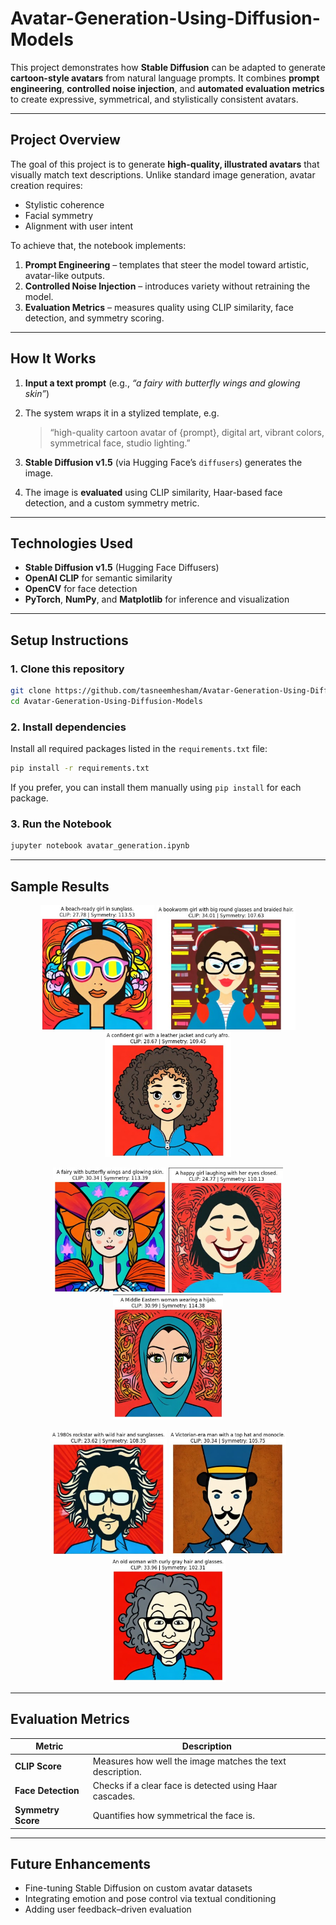 # Avatar-Generation-Using-Diffusion-Models

This project demonstrates how **Stable Diffusion** can be adapted to generate **cartoon-style avatars** from natural language prompts.
It combines **prompt engineering**, **controlled noise injection**, and **automated evaluation metrics** to create expressive, symmetrical, and stylistically consistent avatars.

---

## Project Overview

The goal of this project is to generate **high-quality, illustrated avatars** that visually match text descriptions.
Unlike standard image generation, avatar creation requires:

* Stylistic coherence
* Facial symmetry
* Alignment with user intent

To achieve that, the notebook implements:

1. **Prompt Engineering** – templates that steer the model toward artistic, avatar-like outputs.
2. **Controlled Noise Injection** – introduces variety without retraining the model.
3. **Evaluation Metrics** – measures quality using CLIP similarity, face detection, and symmetry scoring.

---

## How It Works

1. **Input a text prompt** (e.g., *“a fairy with butterfly wings and glowing skin”*)
2. The system wraps it in a stylized template, e.g.

   > “high-quality cartoon avatar of {prompt}, digital art, vibrant colors, symmetrical face, studio lighting.”
3. **Stable Diffusion v1.5** (via Hugging Face’s `diffusers`) generates the image.
4. The image is **evaluated** using CLIP similarity, Haar-based face detection, and a custom symmetry metric.

---

## Technologies Used

* **Stable Diffusion v1.5** (Hugging Face Diffusers)
* **OpenAI CLIP** for semantic similarity
* **OpenCV** for face detection
* **PyTorch**, **NumPy**, and **Matplotlib** for inference and visualization

---

## Setup Instructions

### 1. Clone this repository

```bash
git clone https://github.com/tasneemhesham/Avatar-Generation-Using-Diffusion-Models.git
cd Avatar-Generation-Using-Diffusion-Models
```

### 2. Install dependencies

   Install all required packages listed in the `requirements.txt` file:

   ```bash
   pip install -r requirements.txt
   ```
   If you prefer, you can install them manually using `pip install` for each package.

### 3. Run the Notebook

```bash
jupyter notebook avatar_generation.ipynb
```
---

## Sample Results

<p align="center">
  <img src="samples/beach.jpg" height="200"/> 
  <img src="samples/bookworm.jpg" height="200"/> 
  <img src="samples/confident.jpg" height="200"/> 
</p>
<p align="center">
  <img src="samples/fairy.jpg" height="200"/> 
  <img src="samples/happy.jpg" height="200"/> 
  <img src="samples/middle-eastern.jpg" height="200"/> 
</p>
<p align="center">
  <img src="samples/rockstar.jpg" height="200"/> 
  <img src="samples/victorian.jpg" height="200"/> 
  <img src="samples/old.jpg" height="200"/> 
</p>

---

## Evaluation Metrics

| Metric             | Description                                               |
| ------------------ | --------------------------------------------------------- |
| **CLIP Score**     | Measures how well the image matches the text description. |
| **Face Detection** | Checks if a clear face is detected using Haar cascades.   |
| **Symmetry Score** | Quantifies how symmetrical the face is.                   |

---

## Future Enhancements

* Fine-tuning Stable Diffusion on custom avatar datasets
* Integrating emotion and pose control via textual conditioning
* Adding user feedback–driven evaluation
